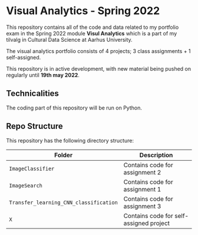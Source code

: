 # Visual Analytics - Spring 2022
This repository contains all of the code and data related to my portfolio exam in the Spring 2022 module **Visul Analytics** which is a part of my tilvalg in Cultural Data Science at Aarhus University.  

The visual analytics portfolio consists of 4 projects; 3 class assignments + 1 self-assigned.

This repository is in active development, with new material being pushed on regularly until **19th may 2022**.

## Technicalities 
The coding part of this repository will be run on Python. 

## Repo Structure  
This repository has the following directory structure:  

| **Folder** | **Description** |
| ----------- | ----------- |
| ```ImageClassifier``` | Contains code for assignment 2 |
| ```ImageSearch``` | Contains code for assignment 1 |
| ```Transfer_learning_CNN_classification``` | Contains code for assignment 3 |
| ```X``` | Contains code for self-assigned project |

